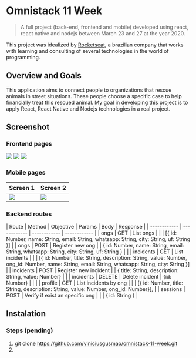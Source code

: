 # Omnistack 11 Week 

> A full project (back-end, frontend and mobile) developed using react, react native and nodejs between March 23 and 27 at the year 2020.

This project was idealized by <a href="https://rocketseat.com.br/" target="blank">Rocketseat</a>, a brazilian company that works with learning and consulting of several technologies in the world of programming.

## Overview and Goals

This application aims to connect people to organizations that rescue animals in street situations. These people choose a specific case to help financially treat this rescued animal.
My goal in developing this project is to apply React, React Native and Nodejs technologies in a real project.

## Screenshot

### Frontend pages
<img src="https://i.ibb.co/M8BYf6T/Captura-de-tela-de-2020-03-26-15-10-31.png" />
<img src="https://i.ibb.co/MV6hPyk/Captura-de-tela-de-2020-03-26-15-12-40.png" />
<img src="https://i.ibb.co/bXTSQms/Captura-de-tela-de-2020-03-26-15-13-11.png" />

### Mobile pages
|  Screen 1  |  Screen 2  |
| ------------ | ------------ | 
| <img src="https://i.ibb.co/qjjnRkv/Screenshot-20200326-151452.png" /> | <img src="https://i.ibb.co/fvPjSyt/Screenshot-20200326-151502.png" /> |

### Backend routes
|   Route   |   Method   |   Objective   |   Params   |   Body   |   Response   |
| ------------ | ------------ | ------------ | ------------ |
|   ongs   |   GET   |   List ongs   |   |   |   [{ id: Number, name: String, email: String, whatsapp: String, city: String, uf: String  }]   |
|   ongs   |   POST   |  Register new ong |   | { id: Number, name: String, email: String, whatsapp: String, city: String, uf: String }  |   |
| incidents  | GET  |  List incidents |   |   | [{ id: Number, title: String, description: String, value: Number, ong_id: Number, name: String, email: String, whatsapp: String, city: String  }]  |
| incidents  | POST  | Register new incident |  | { title: String, description: String, value: Number}  |   |
| incidents  | DELETE  | Delete incident | {id: Number}   |   |   |
| profile  | GET  | List incidents by ong |   |   |  [{ id: Number, title: String, description: String, value: Number, ong_id: Number}],  |
| sessions  | POST  | Verify if exist an specific ong |  |   |  { id: String }  |

## Instalation

### Steps (pending)
1. git clone https://github.com/viniciusgusmao/omnistack-11-week.git
2. 
